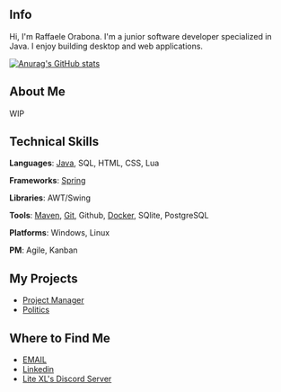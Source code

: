 ## Info

Hi, I'm Raffaele Orabona. I'm a junior software developer specialized in Java. I enjoy building desktop and web applications.

[![Anurag's GitHub stats](https://github-readme-stats.vercel.app/api?username=PerilousBooklet)](https://github.com/anuraghazra/github-readme-stats)

## About Me

<!-- I have experience in ?, I bring ? My passion lies in ? -->

WIP

## Technical Skills

**Languages**: [Java](https://dev.java/), SQL, HTML, CSS, Lua

**Frameworks**: [Spring](https://spring.io/why-spring)

**Libraries**: AWT/Swing<!--, [Hibernate](https://hibernate.org/), [JUnit](https://junit.org/junit5/), [JDBC](https://docs.oracle.com/javase/8/docs/technotes/guides/jdbc/) -->

<!-- **Protocols**: REST, SOAP -->

**Tools**: [Maven](https://maven.apache.org/what-is-maven.html), [Git](https://git-scm.com/book/en/v2), Github, [Docker](https://www.docker.com/), SQlite, PostgreSQL

**Platforms**: Windows, Linux

**PM**: Agile, Kanban

## My Projects

- [Project Manager]()
- [Politics]()

## Where to Find Me

- [EMAIL](mailto:raffaele.orabona@protonmail.com)
- [Linkedin](https://www.linkedin.com/in/raffaele-orabona-03821b231/)
- [Lite XL's Discord Server](https://discord.gg/47gNc6YMW3)
